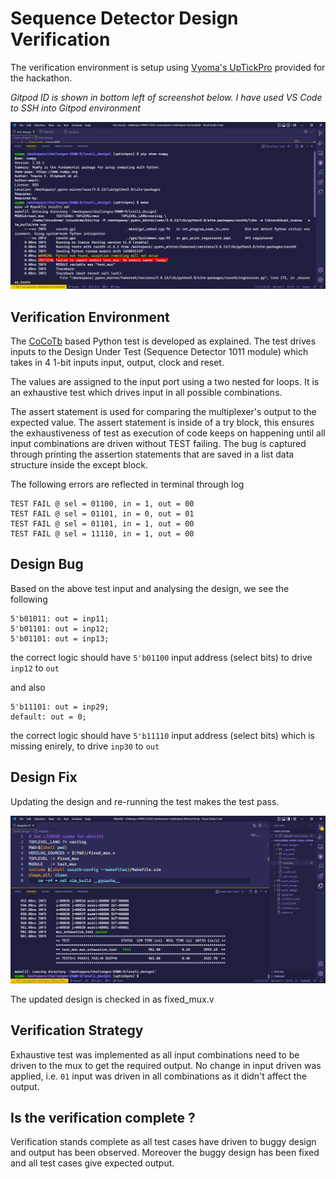 # Sequence Detector Design Verification

The verification environment is setup using [Vyoma's UpTickPro](https://vyomasystems.com) provided for the hackathon.

*Gitpod ID is shown in bottom left of screenshot below. I have used VS Code to SSH into Gitpod environment*

<img src="/level1_design1/gitpod_id.png" alt="Alt text" title="Optional title">

## Verification Environment

The [CoCoTb](https://www.cocotb.org/) based Python test is developed as explained. The test drives inputs to the Design Under Test (Sequence Detector 1011 module) which takes in 4 1-bit inputs input, output, clock and reset.

The values are assigned to the input port using a two nested for loops. It is an exhaustive test which drives input in all possible combinations.

The assert statement is used for comparing the multiplexer's output to the expected value. The assert statement is inside of a try block, this ensures the exhaustiveness of test as execution of code keeps on happening until all input combinations are driven without TEST failing. The bug is captured through printing the assertion statements that are saved in a list data structure inside the except block.

The following errors are reflected in terminal through log 
```
TEST FAIL @ sel = 01100, in = 1, out = 00
TEST FAIL @ sel = 01101, in = 0, out = 01
TEST FAIL @ sel = 01101, in = 1, out = 00
TEST FAIL @ sel = 11110, in = 1, out = 00
```

## Design Bug
Based on the above test input and analysing the design, we see the following

```
5'b01011: out = inp11;
5'b01101: out = inp12;
5'b01101: out = inp13;
```
the correct logic should have ``5'b01100`` input address (select bits) to drive ``inp12`` to ``out``

and also

```
5'b11101: out = inp29;
default: out = 0;
```

the correct logic should have ``5'b11110`` input address (select bits) which is missing enirely, to drive ``inp30`` to ``out``

## Design Fix
Updating the design and re-running the test makes the test pass.

<img src="/level1_design1/design_fix_mux.png" alt="Alt text" title="Optional title">

The updated design is checked in as fixed_mux.v

## Verification Strategy

Exhaustive test was implemented as all input combinations need to be driven to the mux to get the required output. No change in input driven was applied, i.e. ``01`` input was driven in all combinations as it didn't affect the output.

## Is the verification complete ?

Verification stands complete as all test cases have driven to buggy design and output has been observed. Moreover the buggy design has been fixed and all test cases give expected output.
